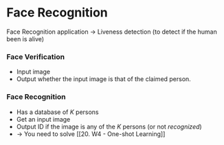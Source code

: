 ---
---

# Face Recognition

Face Recognition application -> Liveness detection (to detect if the human been is alive)

### Face Verification 
- Input image
- Output whether the input image is that of the claimed person.

### Face Recognition
- Has a database of $K$ persons
- Get an input image 
- Output ID if the image is any of the $K$ persons (or not *recognized*)
- -> You need to solve [[20. W4 - One-shot Learning]]